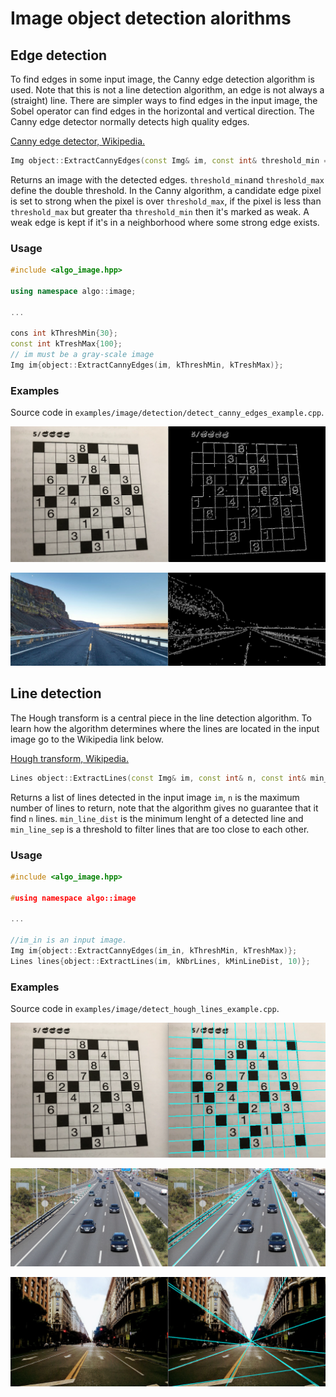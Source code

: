Image object detection alorithms
===================================


## Edge detection
To find edges in some input image, the Canny edge detection algorithm is used. Note that this is not a line detection
 algorithm, an edge is not always a (straight) line. There are simpler ways to find edges in the input image, the Sobel operator can find edges
  in the horizontal and vertical direction. The Canny edge detector normally detects high quality edges.
  
[Canny edge detector, Wikipedia.](https://en.wikipedia.org/wiki/Canny_edge_detector)
  
```cpp
Img object::ExtractCannyEdges(const Img& im, const int& threshold_min = 31, const int& threshold_max = 91);
```
Returns an image with the detected edges. `threshold_min`and `threshold_max` define the double threshold. In the
 Canny algorithm, a candidate edge pixel is set to strong when the pixel is over `threshold_max`, if the pixel is
  less than `threshold_max` but greater tha `threshold_min` then it's marked as weak. A weak edge is kept if it's in
   a neighborhood where some strong edge exists.
   
 ### Usage
```cpp
#include <algo_image.hpp>

using namespace algo::image;

...

cons int kThreshMin{30};
const int kTreshMax{100};
// im must be a gray-scale image
Img im{object::ExtractCannyEdges(im, kThreshMin, kTreshMax)};
```

### Examples

Source code in `examples/image/detection/detect_canny_edges_example.cpp`.

![Canny edges](images/canny_puzzle.png)

![Canny highway](images/canny_highway.png)

## Line detection
The Hough transform is a central piece in the line detection algorithm. To learn how the algorithm determines where
 the lines are located in the input image go to the Wikipedia link below.
 
 [Hough transform, Wikipedia.](https://en.wikipedia.org/wiki/Hough_transform)
 
```cpp
Lines object::ExtractLines(const Img& im, const int& n, const int& min_line_dist, const int& min_line_sep = 10);
```
Returns a list of lines detected in the input image `im`, `n` is the maximum number of lines to return, note that the
 algorithm gives no guarantee that it find `n` lines. `min_line_dist` is the minimum lenght of a detected line and
  `min_line_sep` is a threshold to filter lines that are too close to each other.
  
### Usage
```cpp
#include <algo_image.hpp>

#using namespace algo::image

...

//im_in is an input image.
Img im{object::ExtractCannyEdges(im_in, kThreshMin, kTreshMax)};
Lines lines{object::ExtractLines(im, kNbrLines, kMinLineDist, 10)};
```

### Examples
Source code in `examples/image/detect_hough_lines_example.cpp`.

![Lines in puzzle](images/lines_puzzle.png)

![Lines on road1](images/lines_road1.png)

![Lines on road2](images/lines_road2.png)


